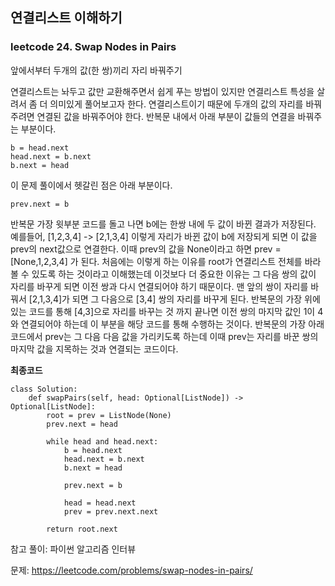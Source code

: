 ## 연결리스트 이해하기

### leetcode 24. Swap Nodes in Pairs

앞에서부터 두개의 값(한 쌍)끼리 자리 바꿔주기  

연결리스트는 놔두고 값만 교환해주면서 쉽게 푸는 방법이 있지만 연결리스트 특성을 살려서 좀 더 의미있게 풀어보고자 한다. 
연결리스트이기 때문에 두개의 값의 자리를 바꿔주려면 연결된 값을 바꿔주어야 한다. 반복문 내에서 아래 부분이 값들의 연결을 바꿔주는 부분이다.
```
b = head.next
head.next = b.next
b.next = head
```

이 문제 풀이에서 헷갈린 점은 아래 부분이다.
```
prev.next = b
```
반복문 가장 윗부분 코드를 돌고 나면 b에는 한쌍 내에 두 값이 바뀐 결과가 저장된다.  
예를들어, [1,2,3,4] -> [2,1,3,4] 이렇게 자리가 바뀐 값이 b에 저장되게 되면 이 값을 prev의 next값으로 연결한다. 이때 prev의 값을 None이라고 하면 prev = [None,1,2,3,4] 가 된다.
처음에는 이렇게 하는 이유를 root가 연결리스트 전체를 바라볼 수 있도록 하는 것이라고 이해했는데 이것보다 더 중요한 이유는 그 다음 쌍의 값이 자리를 바꾸게 되면 이전 쌍과 다시 연결되어야 하기 때문이다.
맨 앞의 쌍이 자리를 바꿔서 [2,1,3,4]가 되면 그 다음으로 [3,4] 쌍의 자리를 바꾸게 된다. 반복문의 가장 위에 있는 코드를 통해 [4,3]으로 자리를 바꾸는 것 까지 끝나면 이전 쌍의 마지막 값인 1이 4와 
연결되어야 하는데 이 부분을 해당 코드를 통해 수행하는 것이다. 반복문의 가장 아래 코드에서 prev는 그 다음 다음 값을 가리키도록 하는데 이때 prev는 자리를 바꾼 쌍의 마지막 값을 지목하는 것과 연결되는 코드이다. 

**최종코드**

```
class Solution:
    def swapPairs(self, head: Optional[ListNode]) -> Optional[ListNode]:
        root = prev = ListNode(None)
        prev.next = head
        
        while head and head.next:
            b = head.next
            head.next = b.next
            b.next = head
            
            prev.next = b
            
            head = head.next
            prev = prev.next.next
        
        return root.next
```

참고 풀이: 파이썬 알고리즘 인터뷰




문제: https://leetcode.com/problems/swap-nodes-in-pairs/